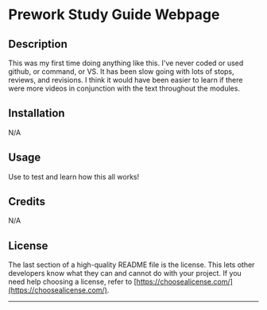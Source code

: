 # Prework Study Guide Webpage

## Description

This was my first time doing anything like this. I've never coded or used github, or command, or VS. It has been slow going with lots of stops, reviews, and revisions. I think it would have been easier to learn if there were more videos in conjunction with the text throughout the modules. 


## Installation

N/A

## Usage

Use to test and learn how this all works!

## Credits

N/A

## License

The last section of a high-quality README file is the license. This lets other developers know what they can and cannot do with your project. If you need help choosing a license, refer to [https://choosealicense.com/](https://choosealicense.com/).

---
